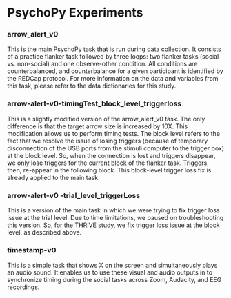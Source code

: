# PsychoPy Experiments

### arrow_alert_v0

This is the main PsychoPy task that is run during data collection. It consists of a practice flanker task followed by three loops: two flanker tasks (social vs. non-social) and one observe-other condition. All conditions are counterbalanced, and counterbalance for a given participant is identified by the REDCap protocol. For more information on the data and variables from this task, please refer to the data dictionaries for this study.


### arrow-alert-v0-timingTest_block_level_triggerloss

This is a slightly modified version of the arrow_alert_v0 task. The only difference is that the target arrow size is increased by 10X. This modification allows us to perform timing tests. The block level refers to the fact that we resolve the issue of losing triggers (because of temporary disconnection of the USB ports from the stimuli computer to the trigger box) at the block level. So, when the connection is lost and triggers disappear, we only lose triggers for the current block of the flanker task. Triggers, then, re-appear in the following block. This block-level trigger loss fix is already applied to the main task. 

### arrow-alert-v0 -trial_level_triggerLoss

This is a version of the main task in which we were trying to fix trigger loss issue at the trial level. Due to time limitations, we paused on troubleshooting this version. So, for the THRIVE study, we fix trigger loss issue at the block level, as described above. 

### timestamp-v0

This is a simple task that shows X on the screen and simultaneously plays an audio sound. It enables us to use these visual and audio outputs in to synchronize timing during the social tasks across Zoom, Audacity, and EEG recordings.
